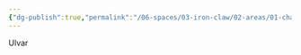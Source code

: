 ```yaml
---
{"dg-publish":true,"permalink":"/06-spaces/03-iron-claw/02-areas/01-characters/03-graveyard/ulvar/","title":"Ulvar"}
---
```



Ulvar
